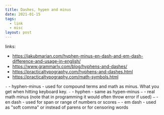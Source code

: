 ```yaml
---
title: Dashes, hypen and minus
date: 2021-01-15
tags:
  - link
  - misc
layout: post
---
```


links:
- https://jakubmarian.com/hyphen-minus-en-dash-and-em-dash-difference-and-usage-in-english/
- https://www.grammarly.com/blog/hyphens-and-dashes/
- https://practicaltypography.com/hyphens-and-dashes.html
- https://practicaltypography.com/math-symbols.html

`-` - hyphen-minus - used for compound terms and math as minus. What you get when hitting keyboard key.
`-` - hyphen - same as hypen-minus
`−` - real math minus (note that in programming it would often throw error if used)
`–` - en dash - used for span or range of numbers or scores
`—` - em dash - used as "soft comma" or instead of parens or for censoring words
